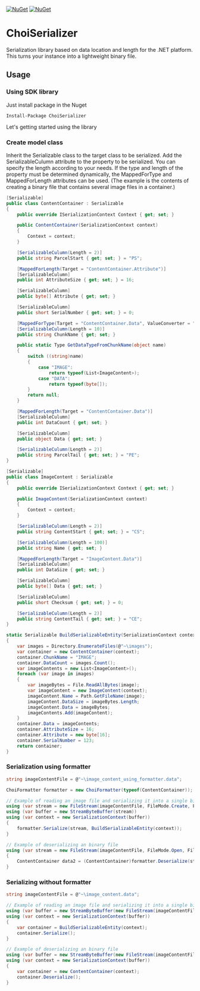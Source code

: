 [![NuGet](https://img.shields.io/nuget/v/ChoiSerializer)](https://www.nuget.org/packages/ChoiSerializer/)
[![NuGet](https://img.shields.io/nuget/dt/ChoiSerializer)](https://www.nuget.org/packages/ChoiSerializer/)

ChoiSerializer
================

Serialization library based on data location and length for the .NET platform. 
This turns your instance into a lightweight binary file.

## Usage ##

### Using SDK library ###

Just install package in the Nuget

    Install-Package ChoiSerializer
    
Let's getting started using the library

### Create model class ###

Inherit the Serializable class to the target class to be serialized.
Add the SerializableCulumn attribute to the property to be serialized. You can specify the length according to your needs.
If the type and length of the property must be determined dynamically, the MappedForType and MappedForLength attributes can be used.
(The example is the contents of creating a binary file that contains several image files in a container.)

```c#
[Serializable]
public class ContentContainer : Serializable
{
    public override ISerializationContext Context { get; set; }

    public ContentContainer(SerializationContext context)
    {
        Context = context;
    }

    [SerializableCulumn(Length = 2)]
    public string ParcelStart { get; set; } = "PS";

    [MappedForLength(Target = "ContentContainer.Attribute")]
    [SerializableCulumn]
    public int AttributeSize { get; set; } = 16;

    [SerializableCulumn]
    public byte[] Attribute { get; set; }

    [SerializableCulumn]
    public short SerialNumber { get; set; } = 0;

    [MappedForType(Target = "ContentContainer.Data", ValueConverter = "ContentContainer.GetDataTypeFromChunkName")]
    [SerializableCulumn(Length = 10)]
    public string ChunkName { get; set; }

    public static Type GetDataTypeFromChunkName(object name)
    {
        switch ((string)name)
        {
            case "IMAGE":
                return typeof(List<ImageContent>);
            case "DATA":
                return typeof(byte[]);
        }
        return null;
    }

    [MappedForLength(Target = "ContentContainer.Data")]
    [SerializableCulumn]
    public int DataCount { get; set; }

    [SerializableCulumn]
    public object Data { get; set; }

    [SerializableCulumn(Length = 2)]
    public string ParcelTail { get; set; } = "PE";
}
```

```c#
[Serializable]
public class ImageContent : Serializable
{
    public override ISerializationContext Context { get; set; }

    public ImageContent(SerializationContext context)
    {
        Context = context;
    }

    [SerializableCulumn(Length = 2)]
    public string ContentStart { get; set; } = "CS";

    [SerializableCulumn(Length = 100)]
    public string Name { get; set; }

    [MappedForLength(Target = "ImageContent.Data")]
    [SerializableCulumn]
    public int DataSize { get; set; }

    [SerializableCulumn]
    public byte[] Data { get; set; }

    [SerializableCulumn]
    public short Checksum { get; set; } = 0;

    [SerializableCulumn(Length = 2)]
    public string ContentTail { get; set; } = "CE";
}
```

```c#
static Serializable BuildSerializableEntity(SerializationContext context)
{
    var images = Directory.EnumerateFiles(@"~\images");
    var container = new ContentContainer(context);
    container.ChunkName = "IMAGE";
    container.DataCount = images.Count();
    var imageContents = new List<ImageContent>();
    foreach (var image in images)
    {
        var imageBytes = File.ReadAllBytes(image);
        var imageContent = new ImageContent(context);
        imageContent.Name = Path.GetFileName(image);
        imageContent.DataSize = imageBytes.Length;
        imageContent.Data = imageBytes;
        imageContents.Add(imageContent);
    }
    container.Data = imageContents;
    container.AttributeSize = 16;
    container.Attribute = new byte[16];
    container.SerialNumber = 123;
    return container;
}
```

### Serialization using formatter ###

```c#
string imageContentFile = @"~\image_content_using_formatter.data";

ChoiFormatter formatter = new ChoiFormatter(typeof(ContentContainer));

// Example of reading an image file and serializing it into a single binary file
using (var stream = new FileStream(imageContentFile, FileMode.Create, FileAccess.Write, FileShare.None))
using (var buffer = new StreamByteBuffer(stream))
using (var context = new SerializationContext(buffer))
{
    formatter.Serialize(stream, BuildSerializableEntity(context));
}

// Example of deserializing an binary file
using (var stream = new FileStream(imageContentFile, FileMode.Open, FileAccess.Read, FileShare.None))
{
    ContentContainer data2 = (ContentContainer)formatter.Deserialize(stream);
}
```

### Serializing without formatter ###

```c#
string imageContentFile = @"~\image_content.data";

// Example of reading an image file and serializing it into a single binary file
using (var buffer = new StreamByteBuffer(new FileStream(imageContentFile, FileMode.Create, FileAccess.Write, FileShare.None)))
using (var context = new SerializationContext(buffer))
{
    var container = BuildSerializableEntity(context);
    container.Serialize();
}

// Example of deserializing an binary file
using (var buffer = new StreamByteBuffer(new FileStream(imageContentFile, FileMode.Open, FileAccess.Read, FileShare.None)))
using (var context = new SerializationContext(buffer))
{
    var container = new ContentContainer(context);
    container.Deserialize();
}
```


